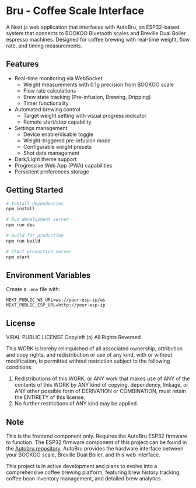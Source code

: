 # Bru - Coffee Scale Interface

A Next.js web application that interfaces with AutoBru, an ESP32-based system that connects to BOOKOO Bluetooth scales and Breville Dual Boiler espresso machines. Designed for coffee brewing with real-time weight, flow rate, and timing measurements.

## Features

- Real-time monitoring via WebSocket
  - Weight measurements with 0.1g precision from BOOKOO scale
  - Flow rate calculations
  - Brew state tracking (Pre-infusion, Brewing, Dripping)
  - Timer functionality
- Automated brewing control
  - Target weight setting with visual progress indicator
  - Remote start/stop capability
- Settings management
  - Device enable/disable toggle
  - Weight-triggered pre-infusion mode
  - Configurable weight presets
  - Shot data management
- Dark/Light theme support
- Progressive Web App (PWA) capabilities
- Persistent preferences storage

## Getting Started

```bash
# Install dependencies
npm install

# Run development server
npm run dev

# Build for production
npm run build

# Start production server
npm start
```

## Environment Variables

Create a `.env` file with:
```
NEXT_PUBLIC_WS_URL=ws://your-esp-ip/ws
NEXT_PUBLIC_ESP_URL=http://your-esp-ip
```

## License

VIRAL PUBLIC LICENSE
Copyleft (ɔ) All Rights Reversed

This WORK is hereby relinquished of all associated ownership, attribution and copy
rights, and redistribution or use of any kind, with or without modification, is
permitted without restriction subject to the following conditions:

1.	Redistributions of this WORK, or ANY work that makes use of ANY of the
	contents of this WORK by ANY kind of copying, dependency, linkage, or ANY
	other possible form of DERIVATION or COMBINATION, must retain the ENTIRETY
	of this license.
2.	No further restrictions of ANY kind may be applied.

## Note

This is the frontend component only. Requires the AutoBru ESP32 firmware to function. The ESP32 firmware component of this project can be found in the [Autobru repository](https://github.com/xvca/autobru). AutoBru provides the hardware interface between your BOOKOO scale, Breville Dual Boiler, and this web interface.

This project is in active development and plans to evolve into a comprehensive coffee brewing platform, featuring brew history tracking, coffee bean inventory management, and detailed brew analytics.
